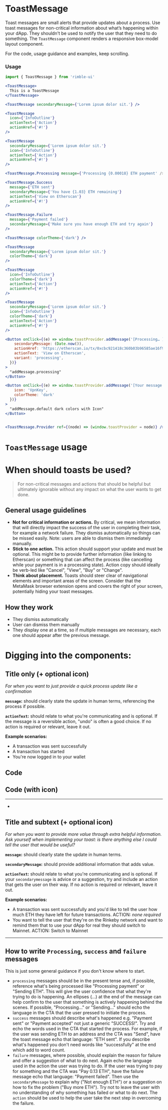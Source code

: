# ToastMessage
Toast messages are small alerts that provide updates about a process. Use toast messages for non-critical information about what’s happening within your dApp. They shouldn't be used to notify the user that they need to do something. The `ToastMessage` component renders a responsive box-model layout component.

For the code, usage guidance and examples, keep scrolling.

<!-- STORY -->

### Usage
```jsx
import { ToastMessage } from 'rimble-ui'
```

<!-- component example here -->
```jsx
<ToastMessage>
  This is a ToastMessage
</ToastMessage>

<ToastMessage secondaryMessage={'Lorem ipsum dolor sit.'} />

<ToastMessage
  icon={'InfoOutline'}
  actionText={'Action'}
  actionHref={'#!'}
/>

<ToastMessage
  secondaryMessage={'Lorem ipsum dolor sit.'}
  icon={'InfoOutline'}
  actionText={'Action'}
  actionHref={'#!'}
/>

<ToastMessage.Processing message={'Processing {0.00018} ETH payment' />

<ToastMessage.Success
  message={'ETH sent'}
  secondaryMessage={'You have {1.03} ETH remaining'}
  actionText={'View on Etherscan'}
  actionHref={'#!'}
/>

<ToastMessage.Failure
  message={'Payment failed'}
  secondaryMessage={'Make sure you have enough ETH and try again'}
/>

<ToastMessage colorTheme={'dark'} />

<ToastMessage
  secondaryMessage={'Lorem ipsum dolor sit.'}
  colorTheme={'dark'}
/>

<ToastMessage
  icon={'InfoOutline'}
  colorTheme={'dark'}
  actionText={'Action'}
  actionHref={'#!'}
/>

<ToastMessage
  secondaryMessage={'Lorem ipsum dolor sit.'}
  icon={'InfoOutline'}
  colorTheme={'dark'}
  actionText={'Action'}
  actionHref={'#!'}
/>

<Button onClick={(e) => window.toastProvider.addMessage('[Processing… ]', {
    secondaryMessage: (Date.now()),
    actionHref: 'https://etherscan.io/tx/0xcbc921418c360b03b96585ae16f906cbd48c8d6c2cc7b82c6db430390a9fcfed',
    actionText: 'View on Etherscan',
    variant: 'processing',
  })}
>
  "addMessage.processing"
</Button>

<Button onClick={(e) => window.toastProvider.addMessage('[Your message here… ]', {
    icon: 'VpnKey',
    colorTheme: 'dark'
  })}
>
  "addMessage.default dark colors with Icon"
</Button>


<ToastMessage.Provider ref={(node) => (window.toastProvider = node)} />
```

# `ToastMessage` usage

# **When should toasts be used?**

> For non-critical messages and actions that should be helpful but ultimately ignorable without any impact on what the user wants to get done.

## General usage guidelines

- **Not for critical information or actions.** By critical, we mean information that will directly impact the success of the user in completing their task, for example a network failure. They dismiss automatically so things can be missed easily. Note: users are able to dismiss them immediately manually.
- **Stick to one action.** This action should support your update and must be optional. This might be to provide further information (like linking to Etherscan) or something that can affect the process (like cancelling while your payment is in a processing state). Action copy should ideally be verb-led like "Cancel", "View", "Buy" or "Change".
- **Think about placement.** Toasts should steer clear of navigational elements and important areas of the screen. Consider that the MetaMask browser extension opens and covers the right of your screen, potentially hiding your toast messages.

## How they work

- They dismiss automatically
- User can dismiss them manually
- They display one at a time, so if multiple messages are necessary, each one should appear after the previous message.

# Digging into the components:

## Title only (+ optional icon)

*For when you want to just provide a quick process update like a confirmation*

**`message`:** should clearly state the update in human terms, referencing the process if possible.

**`actionText`:** should relate to what you're communicating and is optional. If the message is a reversible action, "undo" is often a good choice. If no action is required or relevant, leave it out.

**Example scenarios:**

- A transaction was sent successfully
- A transaction has started
- You're now logged in to your wallet

## Code



## Code (with icon)



---

-

## Title and subtext (+ optional icon)

*For when you want to provide more value through extra helpful information. Ask yourself when implementing your toast: is there anything else I could tell the user that would be useful?*

**`message`:** should clearly state the update in human terms.

**`secondaryMessage`:** should provide additional information that adds value.

**`actionText`:** should relate to what you're communicating and is optional. If your `secondarymessage` is advice or a suggestion, try and include an action that gets the user on their way. If no action is required or relevant, leave it out.

**Example scenarios:**

- A transaction was sent successfully and you'd like to tell the user how much ETH they have left for future transactions. ACTION: *none required*
- You want to tell the user that they're on the Rinkeby network and want to remind them that to use your dApp for real they should switch to Mainnet. ACTION: Switch to Mainnet

---

## How to write `Processing`, `success` and `failure` messages

This is just some general guidance if you don't know where to start.

- `processing` messages should be in the present tense and, if possible, reference what's being processed like "Processing payment" or "Sending ETH". This will give the user confidence that what they're trying to do is happening. An ellipses (...) at the end of the message can help confirm to the user that something is actively happening behind the scenes. If possible, "Processing..." or "Sending..." should echo the language in the CTA that the user pressed to initiate the process.  
- `success` messages should describe what's happened e.g. "Payment sent" or "Payment accepted" not just a generic "SUCCESS!". Try and echo the words used in the CTA that started the process. For example, if the user was sending ETH to an address and the CTA was "Send", have the toast message echo that language: "ETH sent". If you describe what's happened you don't need words like "successfully" at the end which add to word count.
- `failure` messages, where possible, should explain the reason for failure and offer a suggestion of what to do next. Again echo the language used in the action the user was trying to do. If the user was trying to pay for something and the CTA was "Pay 0.13 ETH", have the failure message echo that language: "Payment failed". Then use the `secondaryMessage` to explain why ("Not enough ETH") or a suggestion on how to fix the problem ("Buy more ETH"). Try not to leave the user with no understanding of why something has failed or what to do next. The `action` should be used to help the user take the next step in overcoming the failure.
